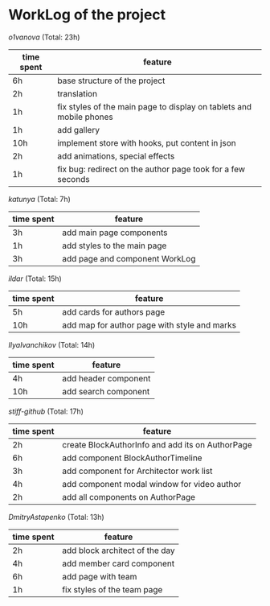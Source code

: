 # WorkLog of the project

_o1vanova_ (Total: 23h)

| time spent | feature                                                             |
| ---------- | ------------------------------------------------------------------- |
| 6h         | base structure of the project                                       |
| 2h         | translation                                                         |
| 1h         | fix styles of the main page to display on tablets and mobile phones |
| 1h         | add gallery                                                         |
| 10h        | implement store with hooks, put content in json                     |
| 2h         | add animations, special effects                                     |
| 1h         | fix bug: redirect on the author page took for a few seconds         |

_katunya_ (Total: 7h)

| time spent | feature                        |
| ---------- | ------------------------------ |
| 3h         | add main page components       |
| 1h         | add styles to the main page    |
| 3h         | add page and component WorkLog |

_ildar_ (Total: 15h)

| time spent | feature                                      |
| ---------- | -------------------------------------------- |
| 5h         | add cards for authors page                   |
| 10h        | add map for author page with style and marks |

_IlyaIvanchikov_ (Total: 14h)

| time spent | feature              |
| ---------- | -------------------- |
| 4h         | add header component |
| 10h        | add search component |

_stiff-github_ (Total: 17h)

| time spent | feature                                          |
| ---------- | ------------------------------------------------ |
| 2h         | create BlockAuthorInfo and add its on AuthorPage |
| 6h         | add component BlockAuthorTimeline                |
| 3h         | add component for Architector work list          |
| 4h         | add component modal window for video author      |
| 2h         | add all components on AuthorPage                 |

_DmitryAstapenko_ (Total: 13h)

| time spent | feature                        |
| ---------- | ------------------------------ |
| 2h         | add block architect of the day |
| 4h         | add member card component      |
| 6h         | add page with team             |
| 1h         | fix styles of the team page    |
